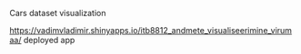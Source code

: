 Cars dataset visualization

https://vadimvladimir.shinyapps.io/itb8812_andmete_visualiseerimine_virumaa/ deployed app